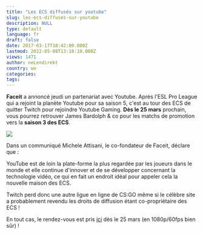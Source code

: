 ```yaml
---
title: "Les ECS diffusés sur youtube"
slug: les-ecs-diffuses-sur-youtube
description: NULL
type: default
language: fr
draft: false
date: 2017-03-17T18:42:00.000Z
lastmod: 2022-05-08T13:18:10.000Z
views: 1471
author: neLendirekt
country: wo
categories:
tags:
---
```

**Faceit** a annoncé jeudi un partenariat avec Youtube. Après l'ESL Pro League qui a rejoint la planète Youtube pour sa saison 5, c'est au tour des ECS de quitter Twitch pour rejoindre Youtube Gaming. **Dès le 25 mars** prochain, vous pourrez retrouver James Bardolph & co pour les matchs de promotion vers la **saison 3 des ECS**.

![](/storage/images/58cc2dafb4993_ecs-x-ytjpg.jpg)

Dans un communiqué Michele Attisani, le co-fondateur de Faceit, déclare que :

YouTube est de loin la plate-forme la plus regardée par les joueurs dans le monde et elle continue d'innover et de se développer concernant la technologie vidéo, ce qui en fait un endroit idéal pour appeler cela la nouvelle maison des ECS. 

Twitch perd donc une autre ligue en ligne de CS:GO même si le célèbre site a probablement revendu les droits de diffusion étant co-propriétaire des ECS !

En tout cas, le rendez-vous est pris [ici](https://www.youtube.com/faceit) dès le 25 mars (en 1080p/60fps bien sûr) ! 
